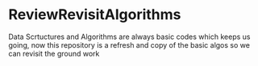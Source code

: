 # ReviewRevisitAlgorithms
Data Scrtuctures and Algorithms are always  basic codes which keeps us going, now this repository is a refresh and copy of the basic algos so we can revisit the ground work 
